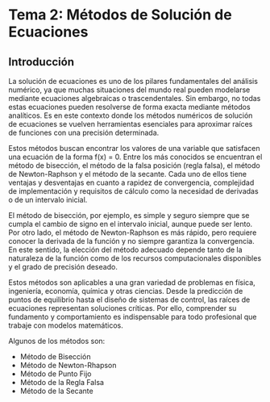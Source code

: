 # Tema 2: Métodos de Solución de Ecuaciones
## Introducción
La solución de ecuaciones es uno de los pilares fundamentales del análisis
numérico, ya que muchas situaciones del mundo real pueden modelarse 
mediante ecuaciones algebraicas o trascendentales. Sin embargo, no todas 
estas ecuaciones pueden resolverse de forma exacta mediante métodos 
analíticos. Es en este contexto donde los métodos numéricos de solución 
de ecuaciones se vuelven herramientas esenciales para aproximar raíces 
de funciones con una precisión determinada.

Estos métodos buscan encontrar los valores de una variable que satisfacen 
una ecuación de la forma f(x) = 0. Entre los más conocidos se encuentran 
el método de bisección, el método de la falsa posición (regla falsa), 
el método de Newton-Raphson y el método de la secante. Cada uno de ellos 
tiene ventajas y desventajas en cuanto a rapidez de convergencia, 
complejidad de implementación y requisitos de cálculo como la necesidad 
de derivadas o de un intervalo inicial.

El método de bisección, por ejemplo, es simple y seguro siempre que se 
cumpla el cambio de signo en el intervalo inicial, aunque puede ser lento. 
Por otro lado, el método de Newton-Raphson es más rápido, pero requiere 
conocer la derivada de la función y no siempre garantiza la convergencia. 
En este sentido, la elección del método adecuado depende tanto de la 
naturaleza de la función como de los recursos computacionales disponibles 
y el grado de precisión deseado.

Estos métodos son aplicables a una gran variedad de problemas en física, 
ingeniería, economía, química y otras ciencias. Desde la predicción de 
puntos de equilibrio hasta el diseño de sistemas de control, las raíces 
de ecuaciones representan soluciones críticas. Por ello, comprender su 
fundamento y comportamiento es indispensable para todo profesional que 
trabaje con modelos matemáticos.

Algunos de los métodos son:
- Método de Bisección
- Método de Newton-Rhapson
- Método de Punto Fijo
- Método de la Regla Falsa
- Método de la Secante
